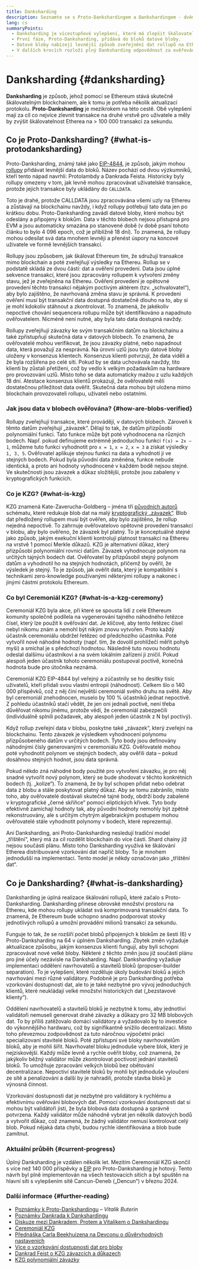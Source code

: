 ```yaml
---
title: Danksharding
description: Seznamte se s Proto-Dankshardingem a Dankshardingem - dvěma po sobě jdoucími vylepšeními pro škálování Etherea.
lang: cs
summaryPoints:
  - Danksharding je vícestupňové vylepšení, které má zlepšit škálovatelnost a kapacitu Etherea.
  - První fáze, Proto-Danksharding, přidává do bloků datové bloby.
  - Datové bloby nabízejí levnější způsob zveřejnění dat rollupů na Ethereu a tyto náklady mohou být replikovány na uživatele ve formě nižších transakčních poplatků.
  - V dalších krocích rozloží plný Danksharding odpovědnost za ověřování datových blobů mezi podmnožiny uzlů, což dále škáluje Ethereum na více než 100 000 transakcí za sekundu.
---
```


# Danksharding {#danksharding}

**Danksharding** je způsob, jehož pomocí se Ethereum stává skutečně škálovatelným blockchainem, ale k tomu je potřeba několik aktualizací protokolu. **Proto-Danksharding** je mezikrokem na této cestě. Obě vylepšení mají za cíl co nejvíce zlevnit transakce na druhé vrstvě pro uživatele a měly by zvýšit škálovatelnost Etherea na > 100 000 transakcí za sekundu.

## Co je Proto-Danksharding? {#what-is-protodanksharding}

Proto-Danksharding, známý také jako [EIP-4844](https://eips.ethereum.org/EIPS/eip-4844), je způsob, jakým mohou [rollupy](/layer-2/#rollups) přidávat levnější data do bloků. Název pochází od dvou výzkumníků, kteří tento nápad navrhli: Protolambdy a Dankrada Feista. Historicky byly rollupy omezeny v tom, jak levně mohou zpracovávat uživatelské transakce, protože jejich transakce byly ukládány do `CALLDATA`.

Toto je drahé, protože CALLDATA jsou zpracovávána všemi uzly na Ethereu a zůstávají na blockchainu navždy, i když rollupy potřebují tato data jen po krátkou dobu. Proto-Danksharding zavádí datové bloby, které mohou být odeslány a připojeny k blokům. Data v těchto blobech nejsou přístupná pro EVM a jsou automaticky smazána po stanovené době (v době psaní tohoto článku to bylo 4 096 epoch, což je přibližně 18 dní). To znamená, že rollupy mohou odesílat svá data mnohem levněji a přenést úspory na koncové uživatele ve formě levnějších transakcí.

<ExpandableCard title="Proč bloby zlevňují rollupy?" eventCategory="/roadmap/danksharding" eventName="clicked why do blocks make rollups cheaper?">

Rollupy jsou způsobem, jak škálovat Ethereum tím, že sdružují transakce mimo blockchain a poté zveřejňují výsledky na Ethereu. Rollup se v podstatě skládá ze dvou částí: dat a ověření provedení. Data jsou úplné sekvence transakcí, které jsou zpracovány rollupem k vytvoření změny stavu, jež je zveřejněna na Ethereu. Ověření provedení je opětovné provedení těchto transakcí nějakým poctivým aktérem (tzv. „schvalovatel“), aby bylo zajištěno, že navrhovaná změna stavu je správná. K provedení ověření musí být transakční data dostupná dostatečně dlouho na to, aby si je mohl kdokoliv stáhnout a zkontrolovat. To znamená, že jakékoliv nepoctivé chování sequencera rollupu může být identifikováno a napadnuto ověřovatelem. Nicméně není nutné, aby byla tato data dostupná navždy.

</ExpandableCard>

<ExpandableCard title="Proč je v pořádku mazat blobová data?" eventCategory="/roadmap/danksharding" eventName="clicked why is it OK to delete the blob data?">

Rollupy zveřejňují závazky ke svým transakčním datům na blockchainu a také zpřístupňují skutečná data v datových blobech. To znamená, že ověřovatelé mohou verifikovat, že jsou závazky platné, nebo napadnout data, která považují za nesprávná. Na úrovni uzlů jsou tyto datové bloby uloženy v konsenzus klientech. Konsenzus klienti potvrzují, že data viděli a že byla rozšířena po celé síti. Pokud by se data uchovávala navždy, tito klienti by zůstali přetíženi, což by vedlo k velkým požadavkům na hardware pro provozování uzlů. Místo toho se data automaticky mažou z uzlu každých 18 dní. Atestace konsenzus klientů prokazují, že ověřovatelé měli dostatečnou příležitost data ověřit. Skutečná data mohou být uložena mimo blockchain provozovateli rollupu, uživateli nebo ostatními.

</ExpandableCard>

### Jak jsou data v blobech ověřována? {#how-are-blobs-verified}

Rollupy zveřejňují transakce, které provádějí, v datových blobech. Zároveň k těmto datům zveřejňují „závazek“. Dělají to tak, že datům přizpůsobí polynomiální funkci. Tato funkce může být poté vyhodnocena na různých bodech. Např. pokud definujeme extrémně jednoduchou funkci `f(x) = 2x – 1`, můžeme tuto funkci vyhodnotit pro `x = 1`, `x = 2`, `x = 3` a získat výsledky `1, 3, 5`. Ověřovatel aplikuje stejnou funkci na data a vyhodnotí ji ve stejných bodech. Pokud byla původní data změněna, funkce nebude identická, a proto ani hodnoty vyhodnocené v každém bodě nejsou stejné. Ve skutečnosti jsou závazek a důkaz složitější, protože jsou zabaleny v kryptografických funkcích.

### Co je KZG? {#what-is-kzg}

KZG znamená Kate-Zaverucha-Goldberg – jména tří [původních autorů](https://link.springer.com/chapter/10.1007/978-3-642-17373-8_11) schématu, které redukuje blob dat na malý [kryptografický „závazek“](https://dankradfeist.de/ethereum/2020/06/16/kate-polynomial-commitments.html). Blob dat předložený rollupem musí být ověřen, aby bylo zajištěno, že rollup nejedná nepoctivě. To zahrnuje ověřovatelovo opětovné provedení transakcí v blobu, aby bylo ověřeno, že závazek byl platný. To je konceptuálně stejné jako způsob, jakým exekuční klienti kontrolují platnost transakcí na Ethereu na vrstvě 1 pomocí Merkle důkazů. KZG je alternativní důkaz, který přizpůsobí polynomiální rovnici datům. Závazek vyhodnocuje polynom na určitých tajných bodech dat. Ověřovatel by přizpůsobil stejný polynom datům a vyhodnotil ho na stejných hodnotách, přičemž by ověřil, že výsledek je stejný. To je způsob, jak ověřit data, který je kompatibilní s technikami zero-knowledge používanými některými rollupy a nakonec i jinými částmi protokolu Ethereum.

### Co byl Ceremoniál KZG? {#what-is-a-kzg-ceremony}

Ceremoniál KZG byla akce, při které se spousta lidí z celé Ethereum komunity společně podílela na vygenerování tajného náhodného řetězce čísel, který lze použít k ověřování dat. Je klíčové, aby tento řetězec čísel nebyl nikomu znám a nemohl být nikým znovu vytvořen. Proto každý účastník ceremoniálu obdržel řetězec od předchozího účastníka. Poté vytvořil nové náhodné hodnoty (např. tím, že dovolil prohlížeči měřit pohyb myši) a smíchal je s předchozí hodnotou. Následně tuto novou hodnotu odeslal dalšímu účastníkovi a na svém lokálním zařízení ji zničil. Pokud alespoň jeden účastník tohoto ceremoniálu postupoval poctivě, konečná hodnota bude pro útočníka neznámá.

Ceremoniál KZG EIP-4844 byl veřejný a zúčastnily se ho desítky tisíc uživatelů, kteří přidali svou vlastní entropii (náhodnost). Celkem šlo o 140 000 příspěvků, což z něj činí největší ceremoniál svého druhu na světě. Aby byl ceremoniál znehodnocen, muselo by 100 % účastníků jednat nepoctivě. Z pohledu účastníků stačí vědět, že jen oni jednali poctivě, není třeba důvěřovat nikomu jinému, protože vědí, že ceremoniál zabezpečili (individuálně splnili požadavek, aby alespoň jeden účastník z N byl poctivý).

<ExpandableCard title="K čemu se používá náhodné číslo z Ceremoniálu KZG?" eventCategory="/roadmap/danksharding" eventName="clicked why is the random number from the KZG ceremony used for?">

Když rollup zveřejní data v blobu, poskytne také „závazek“, který zveřejní na blockchainu. Tento závazek je výsledkem vyhodnocení polynomu přizpůsobeného datům v určitých bodech. Tyto body jsou definovány náhodnými čísly generovanými v ceremoniálu KZG. Ověřovatelé mohou poté vyhodnotit polynom ve stejných bodech, aby ověřili data – pokud dosáhnou stejných hodnot, jsou data správná.

</ExpandableCard>

<ExpandableCard title="Proč musí náhodná data KZG zůstat utajená?" eventCategory="/roadmap/danksharding" eventName="clicked why does the KZG random data have to stay secret?">

Pokud někdo zná náhodné body použité pro vytvoření závazku, je pro něj snadné vytvořit nový polynom, který se bude shodovat v těchto konkrétních bodech (tj. „kolize“). To znamená, že by byl schopen přidat nebo odebrat data z blobu a stále poskytovat platný důkaz. Aby se tomu zabránilo, místo toho, aby ověřovatelé dostávali skutečné tajné body, obdrží body zabalené v kryptografické „černé skříňce“ pomocí eliptických křivek. Tyto body efektivně zamíchají hodnoty tak, aby původní hodnoty nemohly být zpětně rekonstruovány, ale s určitým chytrým algebraickým postupem mohou ověřovatelé stále vyhodnotit polynomy v bodech, které reprezentují.

</ExpandableCard>

<Alert variant="warning" className="mb-8">
  Ani Danksharding, ani Proto-Danksharding nesledují tradiční model „tříštění“, který má za cíl rozdělit blockchain do více částí. Shard chainy již nejsou součástí plánu. Místo toho Danksharding využívá ke škálování Etherea distribuované vzorkování dat napříč bloby. To je mnohem jednodušší na implementaci. Tento model je někdy označován jako „tříštění dat“.
</Alert>

## Co je Danksharding? {#what-is-danksharding}

Danksharding je úplná realizace škálování rollupů, které začalo s Proto-Danksharding. Danksharding přinese obrovské množství prostoru na Ethereu, kde mohou rollupy ukládat svá komprimovaná transakční data. To znamená, že Ethereum bude schopno snadno podporovat stovky jednotlivých rollupů a umožní provádění milionů transakcí za sekundu.

Funguje to tak, že se rozšíří počet blobů připojených k blokům ze šesti (6) v Proto-Danksharding na 64 v úplném Danksharding. Zbytek změn vyžaduje aktualizace způsobu, jakým konsenzus klienti fungují, aby byli schopni zpracovávat nové velké bloby. Některé z těchto změn jsou již součástí plánu pro jiné účely nezávisle na Danksharding. Např. Danksharding vyžaduje implementaci oddělení navrhovatelů a stavitelů bloků (proposer-builder separation). To je vylepšení, které rozděluje úkoly budování bloků a jejich navrhování mezi různé validátory. Podobně je pro Danksharding potřeba vzorkování dostupnosti dat, ale to je také nezbytné pro vývoj jednoduchých klientů, které neukládají velké množství historických dat („bezstavové klienty“).

<ExpandableCard title="Proč Danksharding vyžaduje oddělení navrhovatelů a stavitelů bloků?" eventCategory="/roadmap/danksharding" eventName="clicked why does danksharding require proposer-builder separation?">

Oddělení navrhovatelů a stavitelů bloků je nezbytné k tomu, aby jednotliví validátoři nemuseli generovat drahé závazky a důkazy pro 32 MB blobových dat. To by příliš zatěžovalo domácí validátory a vyžadovalo by to investice do výkonnějšího hardwaru, což by signifikantně snížilo decentralizaci. Místo toho převezmou zodpovědnost za tuto náročnou výpočetní práci specializovaní stavitelé bloků. Poté zpřístupní své bloky navrhovatelům bloků, aby je mohli šířit. Navrhovatel bloku jednoduše vybere blok, který je nejziskovější. Každý může levně a rychle ověřit bloby, což znamená, že jakýkoliv běžný validátor může zkontrolovat poctivost jednání stavitelů bloků. To umožňuje zpracování velkých blobů bez obětování decentralizace. Nepoctiví stavitelé bloků by mohli být jednoduše vyloučeni ze sítě a penalizováni a další by je nahradili, protože stavba bloků je výnosná činnost.

</ExpandableCard>

<ExpandableCard title="Proč Danksharding vyžaduje vzorkování dostupnosti dat?" eventCategory="/roadmap/danksharding" eventName="clicked why does danksharding require data availability sampling?">

Vzorkování dostupnosti dat je nezbytné pro validátory k rychlému a efektivnímu ověřování blobových dat. Pomocí vzorkování dostupnosti dat si mohou být validátoři jistí, že byla blobová data dostupná a správně potvrzena. Každý validátor může náhodně vybrat jen několik datových bodů a vytvořit důkaz, což znamená, že žádný validátor nemusí kontrolovat celý blob. Pokud nějaká data chybí, budou rychle identifikována a blob bude zamítnut.

</ExpandableCard>

### Aktuální průběh {#current-progress}

Úplný Danksharding je vzdálen několik let. Mezitím Ceremoniál KZG skončil s více než 140 000 příspěvky a [EIP](https://eips.ethereum.org/EIPS/eip-4844) pro Proto-Danksharding je hotový. Tento návrh byl plně implementován na všech testovacích sítích a byl spuštěn na hlavní síti s vylepšením sítě Cancun-Deneb („Dencun“) v březnu 2024.

### Další informace {#further-reading}

- [Poznámky k Proto-Dankshardingu](https://notes.ethereum.org/@vbuterin/proto_danksharding_faq) – _Vitalik Buterin_
- [Poznámky Dankrada k Dankshardingu](https://notes.ethereum.org/@dankrad/new_sharding)
- [Diskuze mezi Dankradem, Protem a Vitalikem o Dankshardingu](https://www.youtube.com/watch?v=N5p0TB77flM)
- [Ceremoniál KZG](https://ceremony.ethereum.org/)
- [Přednáška Carla Beekhuizena na Devconu o důvěryhodných nastaveních](https://archive.devcon.org/archive/watch/6/the-kzg-ceremony-or-how-i-learnt-to-stop-worrying-and-love-trusted-setups/?tab=YouTube)
- [Více o vzorkování dostupnosti dat pro bloby](https://hackmd.io/@vbuterin/sharding_proposal#ELI5-data-availability-sampling)
- [Dankrad Feist o KZG závazcích a důkazech](https://youtu.be/8L2C6RDMV9Q)
- [KZG polynomiální závazky](https://dankradfeist.de/ethereum/2020/06/16/kate-polynomial-commitments.html)
